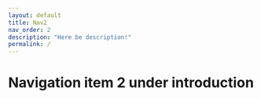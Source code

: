 ```yaml
---
layout: default
title: Nav2
nav_order: 2
description: "Here be description!"
permalink: /
---
```


# Navigation item 2 under introduction
